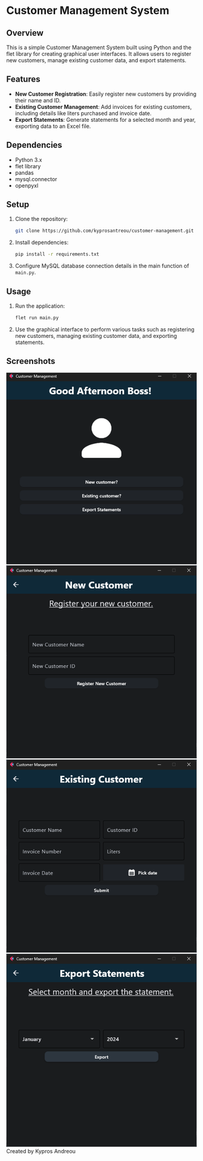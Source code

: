 # Customer Management System

## Overview
This is a simple Customer Management System built using Python and the flet library for creating graphical user interfaces. It allows users to register new customers, manage existing customer data, and export statements.

## Features
- **New Customer Registration**: Easily register new customers by providing their name and ID.
- **Existing Customer Management**: Add invoices for existing customers, including details like liters purchased and invoice date.
- **Export Statements**: Generate statements for a selected month and year, exporting data to an Excel file.

## Dependencies
- Python 3.x
- flet library
- pandas
- mysql.connector
- openpyxl

## Setup
1. Clone the repository:
    ```bash
    git clone https://github.com/kyprosantreou/customer-management.git
    ```
2. Install dependencies:
    ```bash
    pip install -r requirements.txt
    ```
3. Configure MySQL database connection details in the main function of `main.py`.

## Usage
1. Run the application:
    ```bash
    flet run main.py
    ```
2. Use the graphical interface to perform various tasks such as registering new customers, managing existing customer data, and exporting statements.

## Screenshots
![Screenshot 1](screenshots/1.png) ![Screenshot 2](screenshots/2.png)
![Screenshot 3](screenshots/4.png) ![Screenshot 4](screenshots/3.png)
Created by Kypros Andreou
